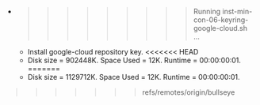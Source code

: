 * >>>>>>>>> Running inst-min-con-06-keyring-google-cloud.sh ...
  * Install google-cloud repository key.
<<<<<<< HEAD
  * Disk size = 902448K. Space Used = 12K. Runtime = 00:00:00:01.
=======
  * Disk size = 1129712K. Space Used = 12K. Runtime = 00:00:00:01.
>>>>>>> refs/remotes/origin/bullseye
